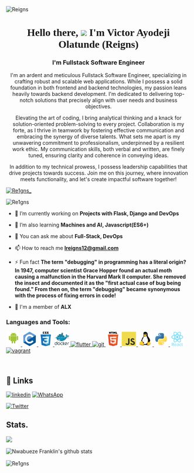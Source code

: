 <img align="center" alt="Reigns" width="900" height="210" src="https://drive.google.com/file/d/15gSD_63k2wb1IW8zjURT8lXyaPsza-jq/view?usp=sharing">
<!-- ![](https://i.ytimg.com/vi/2oklET0ERu4/maxresdefault.jpg) -->



<h1 style="font-family:script;" align="center"> Hello there, <img src="https://github.com/TheDudeThatCode/TheDudeThatCode/blob/master/Assets/Hi.gif" width="29px">
 I'm Victor Ayodeji Olatunde (Reigns)</h1>
<h3 align="center">I'm Fullstack Software Engineer</h3>

<p align="center">I'm an ardent and meticulous Fullstack Software Engineer, specializing in crafting robust and scalable web applications. While I possess a solid foundation in both frontend and backend technologies, my passion leans heavily towards backend development. I'm dedicated to delivering top-notch solutions that precisely align with user needs and business objectives.</p>

<p align="center">Elevating the art of coding, I bring analytical thinking and a knack for solution-oriented problem-solving to every project. Collaboration is my forte, as I thrive in teamwork by fostering effective communication and embracing the synergy of diverse talents. What sets me apart is my unwavering commitment to professionalism, underpinned by a resilient work ethic. My communication skills, both verbal and written, are finely tuned, ensuring clarity and coherence in conveying ideas.</p>

<p align="center">In addition to my technical prowess, I possess leadership capabilities that drive projects towards success. Join me on this journey, where innovation meets functionality, and let's create impactful software together!</p>


<p align="left"> <a href="https://x.com/Re1gns_" target="blank"><img src="https://img.shields.io/twitter/follow/Re1gns_?logo=twitter&style=for-the-badge" alt="Re1gns_" /></a> </p>

<p align="left"> <img src="https://komarev.com/ghpvc/?username=Re1gns&label=Profile%20views&color=0e75b6&style=flat" alt="Re1gns" />


- 🔭 I’m currently working on **Projects with Flask, Django and DevOps**

- 🌱 I’m also learning **Machines and AI, Javascript(ES6+)**

- 💬 You can ask me about **Full-Stack, DevOps**

- 📫 How to reach me **lreigns12@gmail.com**

- ⚡ Fun fact **The term "debugging" in programming has a literal origin? In 1947, computer scientist Grace Hopper found an actual moth causing a malfunction in the Harvard Mark II computer. She removed the insect and documented it as the "first actual case of bug being found." From then on, the term "debugging" became synonymous with the process of fixing errors in code!**

- 🔭 I'm a member of **ALX**

<h3 align="left">Languages and Tools:</h3>
<p align="left"> <a href="https://developer.android.com" target="_blank" rel="noreferrer"> <img src="https://raw.githubusercontent.com/devicons/devicon/master/icons/android/android-original-wordmark.svg" alt="android" width="40" height="40"/> </a> <a href="https://www.cprogramming.com/" target="_blank" rel="noreferrer"> <img src="https://raw.githubusercontent.com/devicons/devicon/master/icons/c/c-original.svg" alt="c" width="40" height="40"/> </a> <a href="https://www.w3schools.com/css/" target="_blank" rel="noreferrer"> <img src="https://raw.githubusercontent.com/devicons/devicon/master/icons/css3/css3-original-wordmark.svg" alt="css3" width="40" height="40"/> </a> <a href="https://www.docker.com/" target="_blank" rel="noreferrer"> <img src="https://raw.githubusercontent.com/devicons/devicon/master/icons/docker/docker-original-wordmark.svg" alt="docker" width="40" height="40"/> </a> <a href="https://flutter.dev" target="_blank" rel="noreferrer"> <img src="https://www.vectorlogo.zone/logos/flutterio/flutterio-icon.svg" alt="flutter" width="40" height="40"/> </a> <a href="https://git-scm.com/" target="_blank" rel="noreferrer"> <img src="https://www.vectorlogo.zone/logos/git-scm/git-scm-icon.svg" alt="git" width="40" height="40"/> </a> <a href="https://www.w3.org/html/" target="_blank" rel="noreferrer"> <img src="https://raw.githubusercontent.com/devicons/devicon/master/icons/html5/html5-original-wordmark.svg" alt="html5" width="40" height="40"/> </a> <a href="https://developer.mozilla.org/en-US/docs/Web/JavaScript" target="_blank" rel="noreferrer"> <img src="https://raw.githubusercontent.com/devicons/devicon/master/icons/javascript/javascript-original.svg" alt="javascript" width="40" height="40"/> </a> <a href="https://www.linux.org/" target="_blank" rel="noreferrer"> <img src="https://raw.githubusercontent.com/devicons/devicon/master/icons/linux/linux-original.svg" alt="linux" width="40" height="40"/> </a> <a href="https://nodejs.org" target="_blank" rel="noreferrer">   <img src="https://raw.githubusercontent.com/devicons/devicon/master/icons/python/python-original.svg" alt="python" width="40" height="40"/> </a> <a href="https://reactjs.org/" target="_blank" rel="noreferrer"> <img src="https://raw.githubusercontent.com/devicons/devicon/master/icons/react/react-original-wordmark.svg" alt="react" width="40" height="40"/> </a> <a href="https://www.vagrantup.com/" target="_blank" rel="noreferrer"> <img src="https://www.vectorlogo.zone/logos/vagrantup/vagrantup-icon.svg" alt="vagrant" width="40" height="40"/> </a> </p>

 <br>
 
 ## 🔗 Links
[![linkedin](https://img.shields.io/badge/linkedin-0A66C2?style=for-the-badge&logo=linkedin&logoColor=white)](https://www.linkedin.com/in/re1gns)
[![WhatsApp](https://img.shields.io/badge/WhatsApp-25D366?style=for-the-badge&logo=whatsapp&logoColor=white)](https://wa.me/+23409025176325)
<!--[![youtube](https://img.shields.io/badge/youtube-ff0000?style=for-the-badge&logo=youtube&logoColor=white)](https://youtube.com/) -->
[![Twitter](https://img.shields.io/badge/twitter-333333?style=for-the-badge&logo=twitter&logoColor=white)](https://x.com/Re1gns_)

 ## Stats.
 <p><img align="center" src="https://github-readme-stats.vercel.app/api/top-langs/?username=Re1gns&layout=compact&theme=dark&hide_border=false" /></p>
<p><img align="center" src="https://github-readme-stats.vercel.app/api?username=Re1gns&show_icons=true&include_all_commits=true&count_private=true&layout=compact&theme=dark&hide_border=false&border_radius=2&hide=contribs" alt="Nwabueze Franklin's github stats" /></p>

<p><img align="center" src="https://github-readme-streak-stats.herokuapp.com/?user=Re1gns&theme=dark" alt="Re1gns" /></p>
<br/>
